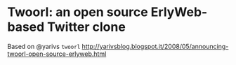 # Twoorl: an open source ErlyWeb-based Twitter clone

Based on @yarivs `twoorl`
http://yarivsblog.blogspot.it/2008/05/announcing-twoorl-open-source-erlyweb.html
